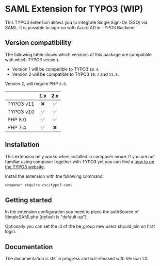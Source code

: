 # SAML Extension for TYPO3 (WIP)

This TYPO3 extension allows you to integrate Single Sign-On (SSO) via SAML. It is possible to sign-on with Azure AD in TYPO3 Backend

## Version compatibility

The following table shows which versions of this package are compatible with which TYPO3 version.

* Version 1 will be compatible to TYPO3 `10.4`.
* Version 2 will be compatible to TYPO3 `10.4` and `11.5`.

Version 2, will require PHP `8.0`.

|           | 1.x |    2.x   |
|-----------|:----:|:--------:|
| TYPO3 v11 |  ❌  |    ✅    |
| TYPO3 v10 |  ✅  |    ✅    |
| PHP 8.0   |  ✅  |    ✅    |
| PHP 7.4   |  ✅  |    ❌    |

## Installation

This extension only works when installed in composer mode. If you are not familiar using composer together with TYPO3
yet you can find a [how to on the TYPO3 website](https://composer.typo3.org/).

Install the extension with the following command:

```bash
composer require cvc/typo3-saml
```

## Getting started

In the extension configuration you need to place the authSource of SimpleSAMLphp (default is "default-sp").

Optionally you can set the id of the be_group new users should join on first login.

## Documentation

The documentation is still in progress and will released with Version 1.0.

